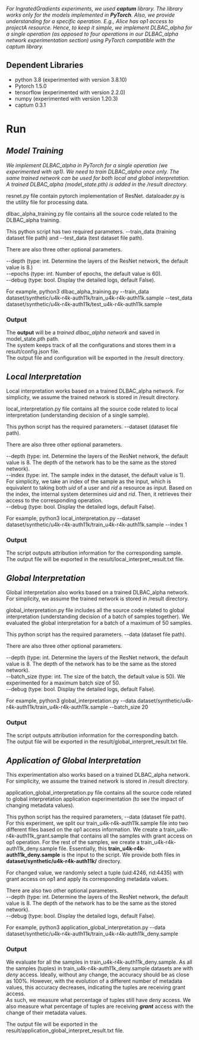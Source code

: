 _For IngratedGradients experiments, we used **captum** library. The library works only for the models implemented in **PyTorch**. Also, we provide understanding for a specific operation. E.g., Alice has op1 access to projectA resource. Hence, to keep it simple, we implement DLBAC_alpha for a single operation (as opposed to four operations in our DLBAC_alpha network experimentation section) using PyTorch compatible with the captum library._

## Dependent Libraries ##
  * python 3.8 (experimented with version 3.8.10)
  * Pytorch 1.5.0
  * tensorflow (experimented with version 2.2.0)
  * numpy (experimented with version 1.20.3)
  * captum 0.3.1

# Run #
## _Model Training_ ##

_We implement DLBAC_alpha in PyTorch for a single operation (we experimented with op1). We need to train DLBAC_alpha once only. The same trained network can be used for both local and global interpretation. A trained DLBAC_alpha (model_state.pth) is added in the /result directory._

resnet.py file contain pytorch implementation of ResNet.
dataloader.py is the utility file for processing data.


dlbac_alpha_training.py file contains all the source code related to the DLBAC_alpha training.

This python script has two required parameters. --train_data (training dataset file path) and --test_data (test dataset file path).

There are also three other optional parameters.

--depth (type: int. Determine the layers of the ResNet network, the default value is 8.)  
--epochs (type: int. Number of epochs, the default value is 60).  
--debug (type: bool. Display the detailed logs, default False).  

For example,
python3 dlbac_alpha_training.py --train_data dataset/synthetic/u4k-r4k-auth11k/train_u4k-r4k-auth11k.sample --test_data dataset/synthetic/u4k-r4k-auth11k/test_u4k-r4k-auth11k.sample

### Output ###
The **output** will be a *trained dlbac_alpha network* and saved in model_state.pth path.  
The system keeps track of all the configurations and stores them in a result/config.json file.  
The output file and configuration will be exported in the /result directory.


## _Local Interpretation_ ##

Local interpretation works based on a trained DLBAC_alpha network. For simplicity, we assume the trained network is stored in /result directory.

local_interpretation.py file contains all the source code related to local interpretation (understanding decision of a single sample).

This python script has the required parameters. --dataset (dataset file path).

There are also three other optional parameters.

--depth (type: int. Determine the layers of the ResNet network, the default value is 8. The depth of the network has to be the same as the stored network).  
--index (type: int. The sample index in the dataset, the default value is 1). For simplicity, we take an index of the sample as the input, which is equivalent to taking both _uid_ of a user and _rid_ a resource as input. Based on the index, the internal system determines _uid_ and _rid_. Then, it retrieves their access to the corresponding operation.  
--debug (type: bool. Display the detailed logs, default False).  

For example, python3 local_interpretation.py --dataset dataset/synthetic/u4k-r4k-auth11k/train_u4k-r4k-auth11k.sample --index 1


### Output ###
The script outputs attribution information for the corresponding sample.  
The output file will be exported in the result/local_interpret_result.txt file.


## _Global Interpretation_ ##

Global interpretation also works based on a trained DLBAC_alpha network. For simplicity, we assume the trained network is stored in /result directory.

global_interpretation.py file includes all the source code related to global interpretation (understanding decision of a batch of samples together). We evaluated the global interpretation for a batch of a maximum of 50 samples.

This python script has the required parameters. --data (dataset file path).

There are also three other optional parameters.

--depth (type: int. Determine the layers of the ResNet network, the default value is 8. The depth of the network has to be the same as the stored network).  
--batch_size (type: int. The size of the batch, the default value is 50). We experimented for a maximum batch size of 50.  
--debug (type: bool. Display the detailed logs, default False).  

For example, python3 global_interpretation.py --data dataset/synthetic/u4k-r4k-auth11k/train_u4k-r4k-auth11k.sample --batch_size 20


### Output ###
The script outputs attribution information for the corresponding batch.  
The output file will be exported in the result/global_interpret_result.txt file.


## _Application of Global Interpretation_ ##

This experimentation also works based on a trained DLBAC_alpha network. For simplicity, we assume the trained network is stored in /result directory.

application_global_interpretation.py file contains all the source code related to global interpretation application experimentation (to see the impact of changing metadata values).  

This python script has the required parameters, --data (dataset file path). For this experiment, we split our train_u4k-r4k-auth11k.sample file into two different files based on the op1 access information. We create a train_u4k-r4k-auth11k_grant.sample that contains all the samples with grant access on op1 operation. For the rest of the samples, we create a train_u4k-r4k-auth11k_deny.sample file. Essentially, this **train_u4k-r4k-auth11k_deny.sample** is the input to the script. We provide both files in **dataset/synthetic/u4k-r4k-auth11k/** directory.  

For changed value, we randomly select a tuple (uid:4246, rid:4435) with grant access on op1 and apply its corresponding metadata values.  

There are also two other optional parameters.  
--depth (type: int. Determine the layers of the ResNet network, the default value is 8. The depth of the network has to be the same as the stored network).  
--debug (type: bool. Display the detailed logs, default False).  

For example, python3 application_global_interpretation.py --data dataset/synthetic/u4k-r4k-auth11k/train_u4k-r4k-auth11k_deny.sample


### Output ###
We evaluate for all the samples in train_u4k-r4k-auth11k_deny.sample.
As all the samples (tuples) in train_u4k-r4k-auth11k_deny.sample datasets are with _deny_ access. Ideally, without any change, the accuracy should be as close as 100%. However, with the evolution of a different number of metadata values, this accuracy decreases, indicating the tuples are receiving grant access.  
As such, we measure what percentage of tuples still have _deny_ access. We also measure what percentage of tuples are receiving _**grant**_ access with the change of their metadata values.

The output file will be exported in the result/application_global_interpret_result.txt file.

